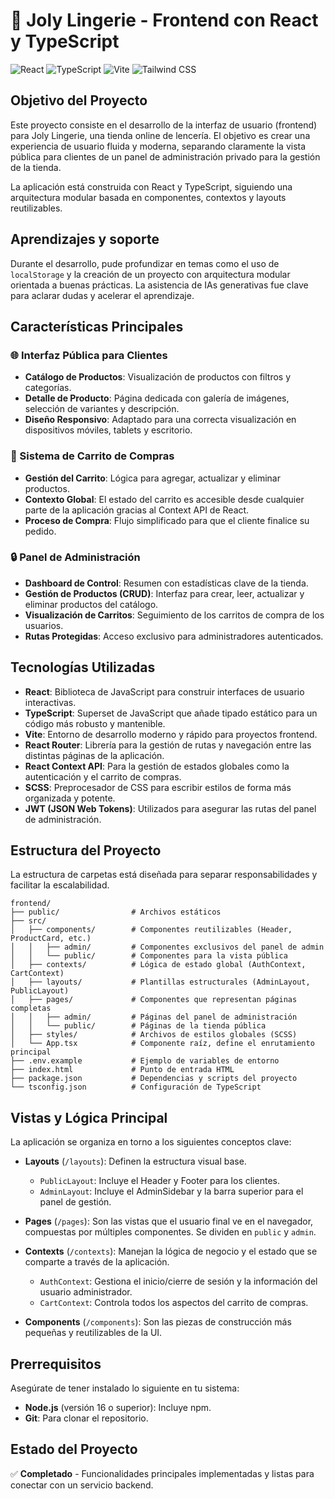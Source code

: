 # 🌸 Joly Lingerie - Frontend con React y TypeScript

![React](https://img.shields.io/badge/React-61DAFB?style=for-the-badge&logo=react&logoColor=black)
![TypeScript](https://img.shields.io/badge/TypeScript-3178C6?style=for-the-badge&logo=typescript&logoColor=white)
![Vite](https://img.shields.io/badge/Vite-646CFF?style=for-the-badge&logo=vite&logoColor=white)
![Tailwind CSS](https://img.shields.io/badge/Tailwind_CSS-06B6D4?style=for-the-badge&logo=tailwind-css&logoColor=white)

## Objetivo del Proyecto

Este proyecto consiste en el desarrollo de la interfaz de usuario (frontend) para Joly Lingerie, una tienda online de lencería. El objetivo es crear una experiencia de usuario fluida y moderna, separando claramente la vista pública para clientes de un panel de administración privado para la gestión de la tienda.

La aplicación está construida con React y TypeScript, siguiendo una arquitectura modular basada en componentes, contextos y layouts reutilizables. 


## Aprendizajes y soporte

Durante el desarrollo, pude profundizar en temas como el uso de `localStorage` y la creación de un proyecto con arquitectura modular orientada a buenas prácticas. La asistencia de IAs generativas fue clave para aclarar dudas y acelerar el aprendizaje.


## Características Principales

### 🌐 Interfaz Pública para Clientes

- **Catálogo de Productos**: Visualización de productos con filtros y categorías.
- **Detalle de Producto**: Página dedicada con galería de imágenes, selección de variantes y descripción.
- **Diseño Responsivo**: Adaptado para una correcta visualización en dispositivos móviles, tablets y escritorio.

### 🛒 Sistema de Carrito de Compras

- **Gestión del Carrito**: Lógica para agregar, actualizar y eliminar productos.
- **Contexto Global**: El estado del carrito es accesible desde cualquier parte de la aplicación gracias al Context API de React.
- **Proceso de Compra**: Flujo simplificado para que el cliente finalice su pedido.

### 🔒 Panel de Administración

- **Dashboard de Control**: Resumen con estadísticas clave de la tienda.
- **Gestión de Productos (CRUD)**: Interfaz para crear, leer, actualizar y eliminar productos del catálogo.
- **Visualización de Carritos**: Seguimiento de los carritos de compra de los usuarios.
- **Rutas Protegidas**: Acceso exclusivo para administradores autenticados.

## Tecnologías Utilizadas

- **React**: Biblioteca de JavaScript para construir interfaces de usuario interactivas.
- **TypeScript**: Superset de JavaScript que añade tipado estático para un código más robusto y mantenible.
- **Vite**: Entorno de desarrollo moderno y rápido para proyectos frontend.
- **React Router**: Librería para la gestión de rutas y navegación entre las distintas páginas de la aplicación.
- **React Context API**: Para la gestión de estados globales como la autenticación y el carrito de compras.
- **SCSS**: Preprocesador de CSS para escribir estilos de forma más organizada y potente.
- **JWT (JSON Web Tokens)**: Utilizados para asegurar las rutas del panel de administración.

## Estructura del Proyecto

La estructura de carpetas está diseñada para separar responsabilidades y facilitar la escalabilidad.

```
frontend/
├── public/                # Archivos estáticos
├── src/
│   ├── components/        # Componentes reutilizables (Header, ProductCard, etc.)
│   │   ├── admin/         # Componentes exclusivos del panel de admin
│   │   └── public/        # Componentes para la vista pública
│   ├── contexts/          # Lógica de estado global (AuthContext, CartContext)
│   ├── layouts/           # Plantillas estructurales (AdminLayout, PublicLayout)
│   ├── pages/             # Componentes que representan páginas completas
│   │   ├── admin/         # Páginas del panel de administración
│   │   └── public/        # Páginas de la tienda pública
│   ├── styles/            # Archivos de estilos globales (SCSS)
│   └── App.tsx            # Componente raíz, define el enrutamiento principal
├── .env.example           # Ejemplo de variables de entorno
├── index.html             # Punto de entrada HTML
├── package.json           # Dependencias y scripts del proyecto
└── tsconfig.json          # Configuración de TypeScript
```

## Vistas y Lógica Principal

La aplicación se organiza en torno a los siguientes conceptos clave:

- **Layouts** (`/layouts`): Definen la estructura visual base.
  - `PublicLayout`: Incluye el Header y Footer para los clientes.
  - `AdminLayout`: Incluye el AdminSidebar y la barra superior para el panel de gestión.

- **Pages** (`/pages`): Son las vistas que el usuario final ve en el navegador, compuestas por múltiples componentes. Se dividen en `public` y `admin`.

- **Contexts** (`/contexts`): Manejan la lógica de negocio y el estado que se comparte a través de la aplicación.
  - `AuthContext`: Gestiona el inicio/cierre de sesión y la información del usuario administrador.
  - `CartContext`: Controla todos los aspectos del carrito de compras.

- **Components** (`/components`): Son las piezas de construcción más pequeñas y reutilizables de la UI.

## Prerrequisitos

Asegúrate de tener instalado lo siguiente en tu sistema:

- **Node.js** (versión 16 o superior): Incluye npm.
- **Git**: Para clonar el repositorio.

## Estado del Proyecto

✅ **Completado** - Funcionalidades principales implementadas y listas para conectar con un servicio backend.
